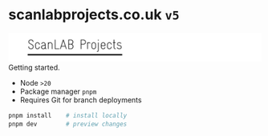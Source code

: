 # scanlabprojects.co.uk `v5`

![](scanlabprojects.png)
Getting started.

- Node `>20`
- Package manager `pnpm`
- Requires Git for branch deployments

```bash
pnpm install    # install locally
pnpm dev        # preview changes
```
